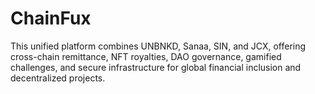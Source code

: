 # ChainFux
This unified platform combines UNBNKD, Sanaa, SIN, and JCX, offering cross-chain remittance, NFT royalties, DAO governance, gamified challenges, and secure infrastructure for global financial inclusion and decentralized projects.
